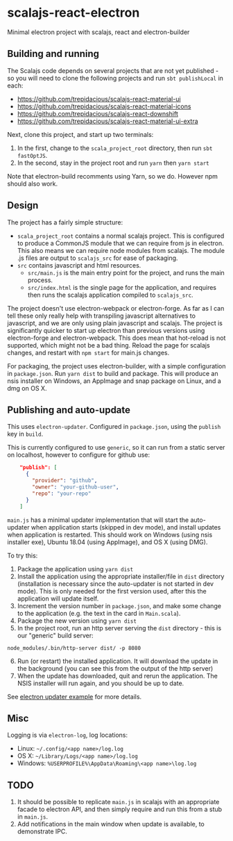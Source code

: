 # scalajs-react-electron
Minimal electron project with scalajs, react and electron-builder

## Building and running

The Scalajs code depends on several projects that are not yet published - so you will need to clone the following projects and run `sbt publishLocal` in each:

 * https://github.com/trepidacious/scalajs-react-material-ui
 * https://github.com/trepidacious/scalajs-react-material-icons
 * https://github.com/trepidacious/scalajs-react-downshift
 * https://github.com/trepidacious/scalajs-react-material-ui-extra

Next, clone this project, and start up two terminals:

1. In the first, change to the `scala_project_root` directory, then run `sbt fastOptJS`.
2. In the second, stay in the project root and run `yarn` then `yarn start`

Note that electron-build recomments using Yarn, so we do. However npm should also work.

## Design

The project has a fairly simple structure:

 * `scala_project_root` contains a normal scalajs project. This is configured to produce a CommonJS module that we can require from js in electron. This also means we can require node modules from scalajs. The module .js files are output to `scalajs_src` for ease of packaging.
 * `src` contains javascript and html resources.
   * `src/main.js` is the main entry point for the project, and runs the main process.
   * `src/index.html` is the single page for the application, and requires then runs the scalajs application compiled to `scalajs_src`.

The project doesn't use electron-webpack or electron-forge. As far as I can tell these only really help with transpiling javascript alternatives to javascript, and we are only using plain javascript and scalajs. The project is significantly quicker to start up electron than previous versions using electron-forge and electron-webpack. This does mean that hot-reload is not supported, which might not be a bad thing. Reload the page for scalajs changes, and restart with `npm start` for main.js changes.

For packaging, the project uses electron-builder, with a simple configuration in `package.json`. Run `yarn dist` to build and package. This will produce an nsis installer on Windows, an AppImage and snap package on Linux, and a dmg on OS X.

## Publishing and auto-update

This uses `electron-updater`. Configured in `package.json`, using the `publish` key in `build`.

This is currently configured to use `generic`, so it can run from a static server on localhost, however to configure for github use:

```json
    "publish": [
      {
        "provider": "github",
        "owner": "your-github-user",
        "repo": "your-repo"
      }
    ]
```    

`main.js` has a minimal updater implementation that will start the auto-updater when application starts (skipped in dev mode), and install updates when application is restarted.
This should work on Windows (using nsis installer exe), Ubuntu 18.04 (using AppImage), and OS X (using DMG).

To try this:

1. Package the application using `yarn dist`
2. Install the application using the appropriate installer/file in `dist` directory (installation is necessary since the auto-updater is not started in dev mode). This is only needed for the first version used, after this the application will update itself.
3. Increment the version number in `package.json`, and make some change to the application (e.g. the text in the card in `Main.scala`).
4. Package the new version using `yarn dist`
5. In the project root, run an http server serving the `dist` directory - this is our "generic" build server:
```
node_modules/.bin/http-server dist/ -p 8080
```
6. Run (or restart) the installed application. It will download the update in the background (you can see this from the output of the http server)
7. When the update has downloaded, quit and rerun the application. The NSIS installer will run again, and you should be up to date.

See [electron updater example](https://github.com/iffy/electron-updater-example) for more details.

## Misc

Logging is via `electron-log`, log locations:

 * Linux: `~/.config/<app name>/log.log`
 * OS X: `~/Library/Logs/<app name>/log.log`
 * Windows: `%USERPROFILE%\AppData\Roaming\<app name>\log.log`

## TODO

1. It should be possible to replicate `main.js` in scalajs with an appropriate facade to electron API, and then simply require and run this from a stub in `main.js`.
2. Add notifications in the main window when update is available, to demonstrate IPC.
